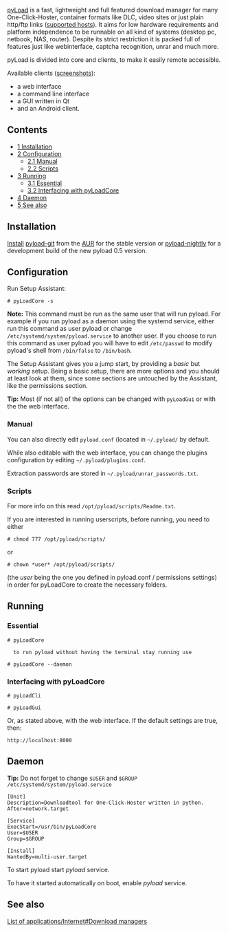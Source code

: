 [pyLoad](https://pyload.net) is a fast, lightweight and full featured download manager for many One-Click-Hoster, container formats like DLC, video sites or just plain http/ftp links ([supported hosts](https://github.com/pyload/pyload/wiki/Supported-Hoster)). It aims for low hardware requirements and platform independence to be runnable on all kind of systems (desktop pc, netbook, NAS, router). Despite its strict restriction it is packed full of features just like webinterface, captcha recognition, unrar and much more.

pyLoad is divided into core and clients, to make it easily remote accessible.

Available clients ([screenshots](https://github.com/pyload/pyload/wiki/Screenshots)):

*   a web interface
*   a command line interface
*   a GUI written in Qt
*   and an Android client.

## Contents

*   [1 Installation](#Installation)
*   [2 Configuration](#Configuration)
    *   [2.1 Manual](#Manual)
    *   [2.2 Scripts](#Scripts)
*   [3 Running](#Running)
    *   [3.1 Essential](#Essential)
    *   [3.2 Interfacing with pyLoadCore](#Interfacing_with_pyLoadCore)
*   [4 Daemon](#Daemon)
*   [5 See also](#See_also)

## Installation

[Install](/index.php/Install "Install") [pyload-git](https://aur.archlinux.org/packages/pyload-git/) from the [AUR](/index.php/AUR "AUR") for the stable version or [pyload-nightly](https://aur.archlinux.org/packages/pyload-nightly/) for a development build of the new pyload 0.5 version.

## Configuration

Run Setup Assistant:

```
# pyLoadCore -s

```

**Note:** This command must be run as the same user that will run pyload. For example if you run pyload as a daemon using the systemd service, either run this command as user pyload or change `/etc/systemd/system/pyload.service` to another user. If you choose to run this command as user pyload you will have to edit `/etc/passwd` to modify pyload's shell from `/bin/false` to `/bin/bash`.

The Setup Assistant gives you a jump start, by providing a *basic* but *working* setup. Being a basic setup, there are more options and you should at least look at them, since some sections are untouched by the Assistant, like the permissions section.

**Tip:** Most (if not all) of the options can be changed with `pyLoadGui` or with the the web interface.

### Manual

You can also directly edit `pyload.conf` (located in `~/.pyload/` by default.

While also editable with the web interface, you can change the plugins configuration by editing `~/.pyload/plugins.conf`.

Extraction passwords are stored in `~/.pyload/unrar_passwords.txt`.

### Scripts

For more info on this read `/opt/pyload/scripts/Readme.txt`.

If you are interested in running userscripts, before running, you need to either

```
# chmod 777 /opt/pyload/scripts/

```

or

```
# chown *user* /opt/pyload/scripts/

```

(the *user* being the one you defined in pyload.conf / permissions settings) in order for pyLoadCore to create the necessary folders.

## Running

### Essential

```
# pyLoadCore

```

```
  to run pyload without having the terminal stay running use

# pyLoadCore --daemon

```

### Interfacing with pyLoadCore

```
# pyLoadCli

```

```
# pyLoadGui

```

Or, as stated above, with the web interface. If the default settings are true, then:

```
http://localhost:8000

```

## Daemon

**Tip:** Do not forget to change `$USER` and `$GROUP`
 `/etc/systemd/system/pyload.service` 
```
[Unit]
Description=Downloadtool for One-Click-Hoster written in python.
After=network.target

[Service]
ExecStart=/usr/bin/pyLoadCore
User=$USER
Group=$GROUP

[Install]
WantedBy=multi-user.target
```

To start pyload start *pyload* service.

To have it started automatically on boot, enable *pyload* service.

## See also

[List of applications/Internet#Download managers](/index.php/List_of_applications/Internet#Download_managers "List of applications/Internet")